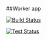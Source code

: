 ##Worker app

[![Build Status](http://104.196.13.118:8080/buildStatus/icon?job=worker-build)](http://104.196.13.118:8080/job/worker-build/)

[![Test Status](http://104.196.13.118:8080/buildStatus/icon?job=worker-item-test)](http://104.196.13.118:8080/job/worker-item-test/)
